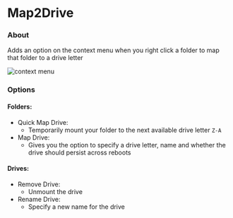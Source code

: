# Map2Drive
### About
Adds an option on the context menu when you right click a folder to map that folder to a drive letter

![context menu](https://i.imgur.com/cYQ6MMm.png)

### Options
#### Folders:
- Quick Map Drive:
  - Temporarily mount your folder to the next available drive letter `Z-A`
- Map Drive:
  - Gives you the option to specify a drive letter, name and whether the drive should persist across reboots
  
#### Drives:
- Remove Drive:
  - Unmount the drive
- Rename Drive:
  - Specify a new name for the drive
